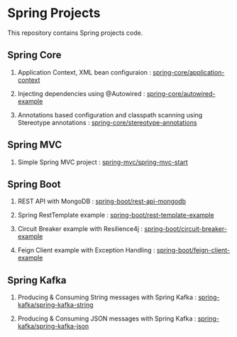 # Spring Projects

This repository contains Spring projects code.

## Spring Core

1. Application Context, XML bean configuraion : [spring-core/application-context](https://github.com/eMahtab/spring-projects/tree/main/spring-core/application-context)

2. Injecting dependencies using @Autowired : [spring-core/autowired-example](https://github.com/eMahtab/spring-projects/tree/main/spring-core/autowired-example)

3. Annotations based configuration and classpath scanning using Stereotype annotations : [spring-core/stereotype-annotations](https://github.com/eMahtab/spring-projects/tree/main/spring-core/stereotype-annotations)

## Spring MVC

1. Simple Spring MVC project : [spring-mvc/spring-mvc-start](https://github.com/eMahtab/spring-projects/tree/main/spring-mvc/spring-mvc-start)

## Spring Boot

1. REST API with MongoDB : [spring-boot/rest-api-mongodb](https://github.com/eMahtab/spring-projects/tree/main/spring-boot/rest-api-mongodb)

2. Spring RestTemplate example : [spring-boot/rest-template-example](https://github.com/eMahtab/spring-projects/tree/main/spring-boot/rest-template-example)

3. Circuit Breaker example with Resilience4j : [spring-boot/circuit-breaker-example](https://github.com/eMahtab/spring-projects/tree/main/spring-boot/circuit-breaker-example)

4. Feign Client example with Exception Handling : [spring-boot/feign-client-example](https://github.com/eMahtab/spring-projects/tree/main/spring-boot/feign-client-example)

## Spring Kafka

1. Producing & Consuming String messages with Spring Kafka : [spring-kafka/spring-kafka-string](https://github.com/eMahtab/spring-projects/tree/main/spring-kafka/spring-kafka-string)

2. Producing & Consuming JSON messages with Spring Kafka : [spring-kafka/spring-kafka-json](https://github.com/eMahtab/spring-projects/tree/main/spring-kafka/spring-kafka-json)

   
